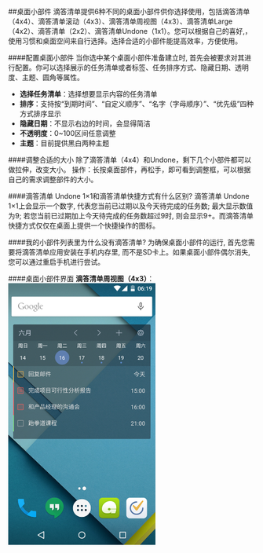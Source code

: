 ##桌面小部件
滴答清单提供6种不同的桌面小部件供你选择使用，包括滴答清单（4x4）、滴答清单滚动（4x3）、滴答清单周视图（4x3）、滴答清单Large（4x2）、滴答清单（2x2）、滴答清单Undone（1x1）。您可以根据自己的喜好,，使用习惯和桌面空间来自行选择。选择合适的小部件能提高效率，方便使用。

####配置桌面小部件
当你选中某个桌面小部件准备建立时, 首先会被要求对其进行配置。你可以选择展示的任务清单或者标签、任务排序方式、隐藏日期、透明度、主题、圆角等属性。
- **选择任务清单**：选择想要显示内容的任务清单
- **排序**：支持按“到期时间”、“自定义顺序”、“名字（字母顺序）”、“优先级”四种方式排序显示
- **隐藏日期**：不显示右边的时间，会显得简洁
- **不透明度**：0~100区间任意调整
- **主题**：目前提供黑白两种主题

####调整合适的大小
除了滴答清单（4x4）和Undone，剩下几个小部件都可以做拉伸，改变大小。
操作：长按桌面部件，再松手，即可看到调整框，可以根据自己的需求调整部件的大小。

####滴答清单 Undone 1×1和滴答清单快捷方式有什么区别?
滴答清单 Undone 1×1上会显示一个数字, 代表您当前已过期以及今天待完成的任务数; 最大显示数值为9; 若您当前已过期加上今天待完成的任务数超过9时, 则会显示9+。而滴答清单快捷方式仅仅在桌面上提供一个快捷操作的图标。

####我的小部件列表里为什么没有滴答清单?
为确保桌面小部件的运行, 首先您需要将滴答清单应用安装在手机内存里, 而不是SD卡上。如果桌面小部件偶尔消失, 您可以通过重启手机进行尝试。

####桌面小部件界面
**滴答清单周视图（4x3）**：<br >
<img src="../images/images_android/widget1.png"  width="300"/>
